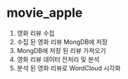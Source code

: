 # movie_apple
1. 영화 리뷰 수집
2. 수집 된 영화 리뷰 MongDB에 저장
3. MongDB에 저장 된 리뷰 가져오기
4. 영화 리뷰 데이터 전처리 및 분석
5. 분석 된 영화 리뷰로 WordCloud 시각화
